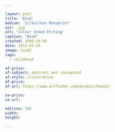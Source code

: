 ```yaml
---

layout: post
title: 'Bind'
medium: 'Silkscreen Monoprint'
ext: .jpg
alt: 'Colour Inked Etching'
caption: "Bind"
created: 1990-10-09
date: 2011-03-24
image: bind2
tags:
  - childhood

af-price:
af-subject: abstract and conceptual
af-style: illustrative
af-price:
af-url: https://www.artfinder.com/product/bind2/

sa-price:
sa-url:

edition: 100
width:
height:

---
```

